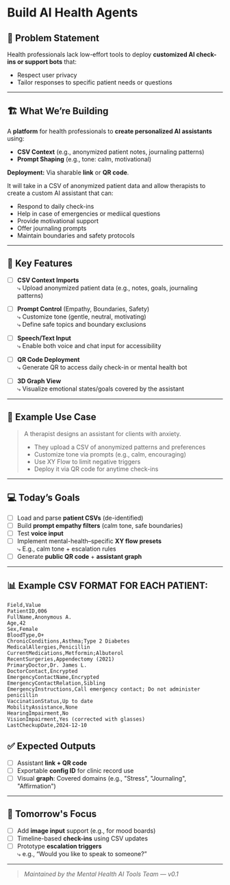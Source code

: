 # Build AI Health Agents

## 🎯 Problem Statement

Health professionals lack low-effort tools to deploy **customized AI check-ins or support bots** that:

- Respect user privacy
- Tailor responses to specific patient needs or questions

---

## 🏗️ What We’re Building

A **platform** for health professionals to **create personalized AI assistants** using:

- **CSV Context** (e.g., anonymized patient notes, journaling patterns)
- **Prompt Shaping** (e.g., tone: calm, motivational)

**Deployment:** Via sharable **link** or **QR code**.

It will take in a CSV of anonymized patient data and allow therapists to create a custom AI assistant that can:
- Respond to daily check-ins
- Help in case of emergencies or mediical questions
- Provide motivational support
- Offer journaling prompts
- Maintain boundaries and safety protocols
---

## 🧩 Key Features

- [ ] **CSV Context Imports**  
      ⤷ Upload anonymized patient data (e.g., notes, goals, journaling patterns)

- [ ] **Prompt Control** (Empathy, Boundaries, Safety)  
      ⤷ Customize tone (gentle, neutral, motivating)  
      ⤷ Define safe topics and boundary exclusions

- [ ] **Speech/Text Input**  
      ⤷ Enable both voice and chat input for accessibility

- [ ] **QR Code Deployment**  
      ⤷ Generate QR to access daily check-in or mental health bot

- [ ] **3D Graph View**  
      ⤷ Visualize emotional states/goals covered by the assistant

---

## 🧠 Example Use Case

> A therapist designs an assistant for clients with anxiety.
>
> - They upload a CSV of anonymized patterns and preferences
> - Customize tone via prompts (e.g., calm, encouraging)
> - Use XY Flow to limit negative triggers
> - Deploy it via QR code for anytime check-ins

---

## 💻 Today’s Goals

- [ ] Load and parse **patient CSVs** (de-identified)
- [ ] Build **prompt empathy filters** (calm tone, safe boundaries)
- [ ] Test **voice input**
- [ ] Implement mental-health–specific **XY flow presets**  
      ⤷ E.g., calm tone + escalation rules
- [ ] Generate **public QR code** + **assistant graph**

---

## 📊 Example CSV FORMAT FOR EACH PATIENT:

```csv
Field,Value
PatientID,006
FullName,Anonymous A.
Age,42
Sex,Female
BloodType,O+
ChronicConditions,Asthma;Type 2 Diabetes
MedicalAllergies,Penicillin
CurrentMedications,Metformin;Albuterol
RecentSurgeries,Appendectomy (2021)
PrimaryDoctor,Dr. James L.
DoctorContact,Encrypted
EmergencyContactName,Encrypted
EmergencyContactRelation,Sibling
EmergencyInstructions,Call emergency contact; Do not administer penicillin
VaccinationStatus,Up to date
MobilityAssistance,None
HearingImpairment,No
VisionImpairment,Yes (corrected with glasses)
LastCheckupDate,2024-12-10
```

## ✅ Expected Outputs

- [ ] Assistant **link + QR code**
- [ ] Exportable **config ID** for clinic record use
- [ ] Visual **graph**: Covered domains (e.g., "Stress", "Journaling", "Affirmation")

---

## 🔄 Tomorrow's Focus

- [ ] Add **image input** support (e.g., for mood boards)
- [ ] Timeline-based **check-ins** using CSV updates
- [ ] Prototype **escalation triggers**  
      ⤷ e.g., “Would you like to speak to someone?”

---

> _Maintained by the Mental Health AI Tools Team — v0.1_
